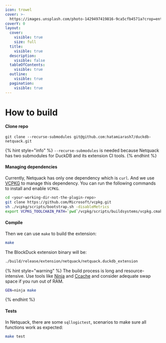 ```yaml
---
icon: trowel
cover: >-
  https://images.unsplash.com/photo-1429497419816-9ca5cfb4571a?crop=entropy&cs=srgb&fm=jpg&ixid=M3wxOTcwMjR8MHwxfHNlYXJjaHwyfHxidWlsZHxlbnwwfHx8fDE3MzkxOTYwMjR8MA&ixlib=rb-4.0.3&q=85
coverY: 0
layout:
  cover:
    visible: true
    size: full
  title:
    visible: true
  description:
    visible: false
  tableOfContents:
    visible: true
  outline:
    visible: true
  pagination:
    visible: true
---
```


# How to build

#### Clone repo <a href="#clone-repo" id="clone-repo"></a>

```
git clone --recurse-submodules git@github.com:hatamiarash7/duckdb-netquack.git
```

{% hint style="info" %}
`--recurse-submodules` is needed because Netquack has two submodules for DuckDB and its extension CI tools.
{% endhint %}

#### Managing dependencies <a href="#managing-dependencies" id="managing-dependencies"></a>

Currently, Netquack has only one dependency which is `curl`. And we use [VCPKG](https://vcpkg.io/en/getting-started) to manage this dependency. You can run the following commands to install and enable `VCPKG`.

```bash
cd <your-working-dir-not-the-plugin-repo>
git clone https://github.com/Microsoft/vcpkg.git
sh ./vcpkg/scripts/bootstrap.sh -disableMetrics
export VCPKG_TOOLCHAIN_PATH=`pwd`/vcpkg/scripts/buildsystems/vcpkg.cmake
```

#### Compile <a href="#compile" id="compile"></a>

Then we can use `make` to build the extension:

```bash
make
```

The BlockDuck extension binary will be:

```bash
./build/release/extension/netquack/netquack.duckdb_extension
```

{% hint style="warning" %}
The build process is long and resource-intensive. Use tools like [Ninja](https://ninja-build.org/) and [Ccache](https://ccache.dev/) and consider adequate swap space if you run out of RAM.

```bash
GEN=ninja make
```
{% endhint %}

#### Tests <a href="#tests" id="tests"></a>

In Netquack, there are some `sqllogictest`, scenarios to make sure all functions work as expected:

```bash
make test
```
